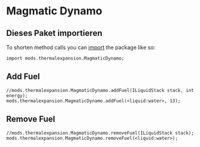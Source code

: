 # Magmatic Dynamo

## Dieses Paket importieren

To shorten method calls you can [import](/AdvancedFunctions/Import/) the package like so:

    import mods.thermalexpansion.MagmaticDynamo;
    

## Add Fuel

    //mods.thermalexpansion.MagmaticDynamo.addFuel(ILiquidStack stack, int energy);
    mods.thermalexpansion.MagmaticDynamo.addFuel(<liquid:water>, 13);
    

## Remove Fuel

    //mods.thermalexpansion.MagmaticDynamo.removeFuel(ILiquidStack stack);
    mods.thermalexpansion.MagmaticDynamo.removeFuel(<liquid:water>);